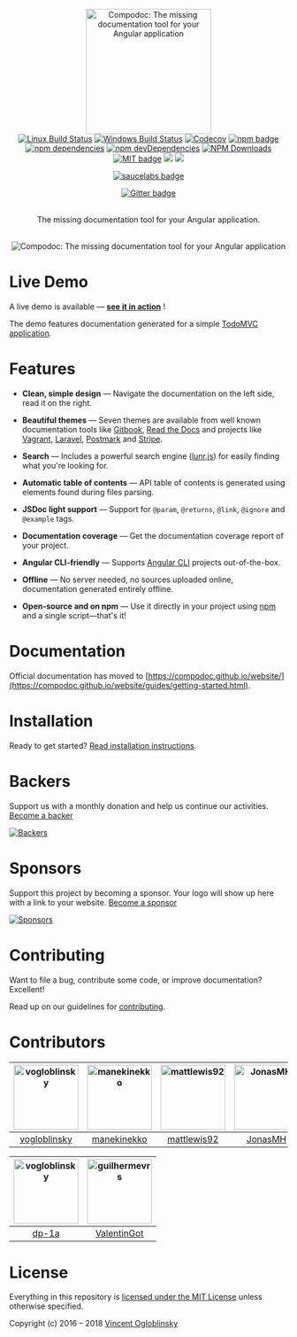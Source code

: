 <p align="center">
  <img src="https://avatars3.githubusercontent.com/u/23202313" alt="Compodoc: The missing documentation tool for your Angular application" width="226">
  <br>
  <a href="https://travis-ci.org/compodoc/compodoc"><img src="https://img.shields.io/travis/compodoc/compodoc/develop.svg?label=Linux%20build" alt="Linux Build Status"></a>
  <a href="https://ci.appveyor.com/project/vogloblinsky/compodoc/branch/develop"><img src="https://img.shields.io/appveyor/ci/vogloblinsky/compodoc/develop.svg?label=Windows%20build" alt="Windows Build Status"></a>
  <a href="https://codecov.io/gh/compodoc/compodoc"><img src="https://codecov.io/gh/compodoc/compodoc/branch/develop/graph/badge.svg" alt="Codecov"/></a>
  <a href="https://www.npmjs.com/package/@compodoc/compodoc"><img src="https://badge.fury.io/js/%40compodoc%2Fcompodoc.svg" alt="npm badge"></a>
  <a href="https://david-dm.org/compodoc/compodoc"><img src="https://david-dm.org/compodoc/compodoc.svg" alt="npm dependencies"></a>
  <a href="https://david-dm.org/compodoc/compodoc?type=dev"><img src="https://david-dm.org/compodoc/compodoc/dev-status.svg" alt="npm devDependencies"></a>
  <a href="https://npmcharts.com/compare/@compodoc/compodoc?minimal=true"><img src="https://img.shields.io/npm/dm/@compodoc/compodoc.svg?style=flat" alt="NPM Downloads"></a>
  <a href="http://opensource.org/licenses/MIT"><img src="http://img.shields.io/badge/license-MIT-brightgreen.svg" alt="MIT badge"></a>
  <a href="#backers" alt="sponsors on Open Collective"><img src="https://opencollective.com/compodoc/backers/badge.svg" /></a> <a href="#sponsors" alt="Sponsors on Open Collective"><img src="https://opencollective.com/compodoc/sponsors/badge.svg" />
</p>
<p align="center">
    <img src="https://saucelabs.com/browser-matrix/compodoc.svg" alt="saucelabs badge">
</p>
<p align="center">
    <a href="https://gitter.im/compodoc/compodoc" target="_blank"><img src="https://badges.gitter.im/Join%20Chat.svg" alt="Gitter badge"></a><br><br>
</p>

<p align="center">The missing documentation tool for your Angular application.<br><br></p>

<p align="center">
  <img src="https://raw.githubusercontent.com/compodoc/compodoc/master/screenshots/main-view.gif" alt="Compodoc: The missing documentation tool for your Angular application">
</p>


# Live Demo

A live demo is available — **[see it in action][demo]** !

The demo features documentation generated for a simple [TodoMVC application].

[demo]: https://compodoc.github.io/compodoc-demo-todomvc-angular/
[TodoMVC application]: https://github.com/compodoc/compodoc-demo-todomvc-angular

# Features

- **Clean, simple design** — Navigate the documentation on the left side, read it on the right.

- **Beautiful themes** — Seven themes are available from well known documentation tools like [Gitbook], [Read the Docs] and projects like [Vagrant], [Laravel], [Postmark] and [Stripe].

- **Search** — Includes a powerful search engine ([lunr.js]) for easily finding what you're looking for.

- **Automatic table of contents** — API table of contents is generated using elements found during files parsing.

- **JSDoc light support** — Support for `@param`, `@returns`, `@link`, `@ignore` and `@example` tags.

- **Documentation coverage** — Get the documentation coverage report of your project.

- **Angular CLI-friendly** — Supports [Angular CLI] projects out-of-the-box.

- **Offline** — No server needed, no sources uploaded online, documentation generated entirely offline.

- **Open-source and on npm** — Use it directly in your project using [npm] and a single script—that's it!

[Gitbook]: https://www.gitbook.com
[Read the Docs]: https://readthedocs.org/
[Vagrant]: https://www.vagrantup.com/docs/
[Laravel]: https://laravel.com/docs/5.3
[Postmark]: http://developer.postmarkapp.com/
[Stripe]: https://stripe.com/docs/api
[lunr.js]: http://lunrjs.com/
[Angular CLI]: https://cli.angular.io/
[npm]: https://www.npmjs.com/

# Documentation

Official documentation has moved to [https://compodoc.github.io/website/](https://compodoc.github.io/website/guides/getting-started.html).

# Installation

Ready to get started? [Read installation instructions](https://compodoc.github.io/website/guides/installation.html).

# Backers

Support us with a monthly donation and help us continue our activities. [Become a backer][support-url]

[![Backers][backers-image]][support-url]

# Sponsors

Support this project by becoming a sponsor. Your logo will show up here with a link to your website. [Become a sponsor][support-url]

[![Sponsors][sponsors-image]][support-url]

# Contributing

Want to file a bug, contribute some code, or improve documentation? Excellent!

Read up on our guidelines for [contributing](https://github.com/compodoc/compodoc/blob/master/CONTRIBUTING.md).

# Contributors

|[<img alt="vogloblinsky" src="https://avatars3.githubusercontent.com/u/2841805?v=4&s=117" width="117">](https://github.com/vogloblinsky)|[<img alt="manekinekko" src="https://avatars3.githubusercontent.com/u/1699357?v=4&s=117" width="117">](https://github.com/manekinekko)|[<img alt="mattlewis92" src="https://avatars1.githubusercontent.com/u/6425649?v=4&s=117" width="117">](https://github.com/mattlewis92)|[<img alt="JonasMH" src="https://avatars0.githubusercontent.com/u/1939229?v=4&s=117" width="117">](https://github.com/JonasMH)|[<img alt="rprotsyk" src="https://avatars0.githubusercontent.com/u/104502?v=4&s=117" width="117">](https://github.com/rprotsyk)|[<img alt="daniele-zurico" src="https://avatars0.githubusercontent.com/u/3193095?v=4&s=117" width="117">](https://github.com/daniele-zurico)|[<img alt="profimedica" src="https://avatars0.githubusercontent.com/u/2903499?v=4&s=117" width="117">](https://github.com/profimedica)|[<img alt="guilhermevrs" src="https://avatars0.githubusercontent.com/u/1570567?v=4&s=117" width="117">](https://github.com/guilhermevrs)|
|:-:|:-:|:-:|:-:|:-:|:-:|:-:|:-:|
|[vogloblinsky](https://github.com/vogloblinsky)|[manekinekko](https://github.com/manekinekko)|[mattlewis92](https://github.com/mattlewis92)|[JonasMH](https://github.com/JonasMH)|[rprotsyk](https://github.com/rprotsyk)|[daniele-zurico](https://github.com/daniele-zurico)|[profimedica](https://github.com/profimedica)|[guilhermevrs](https://github.com/guilhermevrs)|

|[<img alt="vogloblinsky" src="https://avatars3.githubusercontent.com/u/32763448?v=4&s=117" width="117">](https://github.com/dp-1a)|[<img alt="guilhermevrs" src="https://avatars0.githubusercontent.com/u/14924373?v=4&s=117" width="117">](https://github.com/ValentinGot)|
|:-:|:-:|
|[dp-1a](https://github.com/dp-1a)|[ValentinGot](https://github.com/ValentinGot)|

# License

Everything in this repository is [licensed under the MIT License][license] unless otherwise specified.

Copyright (c) 2016 – 2018 [Vincent Ogloblinsky]

[license]: https://github.com/compodoc/compodoc/blob/master/LICENSE
[Vincent Ogloblinsky]: http://www.vincentogloblinsky.com


[support-url]: https://opencollective.com/compodoc#support
[backers-image]: https://opencollective.com/compodoc/backers.svg
[sponsors-image]: https://opencollective.com/compodoc/sponsors.svg